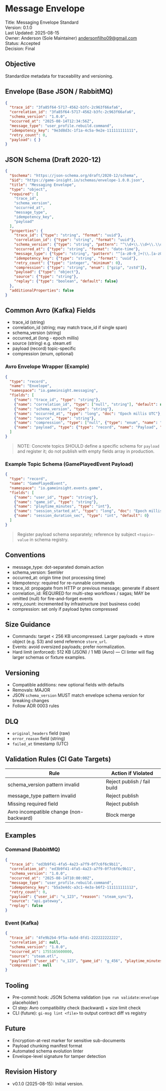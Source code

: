 # Message Envelope

Title: Messaging Envelope Standard <br>
Version: 0.1.0 <br>
Last Updated: 2025-08-15 <br>
Owner: Anderson (Sole Maintainer) <andersonfilho09@gmail.com> <br>
Status: Accepted <br>
Decision: Final <br>

## Objective
Standardize metadata for traceability and versioning.

## Envelope (Base JSON / RabbitMQ)
```json
{
  "trace_id": "3fa85f64-5717-4562-b3fc-2c963f66afa6",
  "correlation_id": "3fa85f64-5717-4562-b3fc-2c963f66afa6",
  "schema_version": "1.0.0",
  "occurred_at": "2025-08-14T12:34:56Z",
  "message_type": "user_profile.rebuild.command",
  "idempotency_key": "9e3d8d3c-1f1a-4c5a-9e2e-111111111111",
  "retry_count": 0,
  "payload": { }
}
```

## JSON Schema (Draft 2020-12)
```json
{
  "$schema": "https://json-schema.org/draft/2020-12/schema",
  "$id": "https://game-insight.io/schemas/envelope-1.0.0.json",
  "title": "Messaging Envelope",
  "type": "object",
  "required": [
    "trace_id",
    "schema_version",
    "occurred_at",
    "message_type",
    "idempotency_key",
    "payload"
  ],
  "properties": {
    "trace_id": {"type": "string", "format": "uuid"},
    "correlation_id": {"type": "string", "format": "uuid"},
    "schema_version": {"type": "string", "pattern": "^\\d+\\.\\d+\\.\\d+$"},
    "occurred_at": {"type": "string", "format": "date-time"},
    "message_type": {"type": "string", "pattern": "^[a-z0-9_]+(\\.[a-z0-9_]+)*$"},
    "idempotency_key": {"type": "string", "format": "uuid"},
    "retry_count": {"type": "integer", "minimum": 0},
    "compression": {"type": "string", "enum": ["gzip", "zstd"]},
    "payload": {"type": "object"},
    "source": {"type": "string"},
    "replay": {"type": "boolean", "default": false}
  },
  "additionalProperties": false
}
```

## Common Avro (Kafka) Fields
- trace_id (string)
- correlation_id (string; may match trace_id if single span)
- schema_version (string)
- occurred_at (long - epoch millis)
- source (string) e.g. steam.etl
- payload (record) topic-specific
- compression (enum, optional)

### Avro Envelope Wrapper (Example)
```json
{
  "type": "record",
  "name": "Envelope",
  "namespace": "io.gameinsight.messaging",
  "fields": [
    {"name": "trace_id", "type": "string"},
    {"name": "correlation_id", "type": ["null", "string"], "default": null},
    {"name": "schema_version", "type": "string"},
    {"name": "occurred_at", "type": "long", "doc": "Epoch millis UTC"},
    {"name": "source", "type": "string"},
    {"name": "compression", "type": ["null", {"type": "enum", "name": "Compression", "symbols": ["gzip", "zstd"]}], "default": null},
    {"name": "payload", "type": {"type": "record", "name": "Payload", "fields": []}}
  ]
}
```
> NOTE: Concrete topics SHOULD define a specific schema for `payload` and register it; do not publish with empty fields array in production.

### Example Topic Schema (GamePlayedEvent Payload)
```json
{
  "type": "record",
  "name": "GamePlayedEvent",
  "namespace": "io.gameinsight.events.game",
  "fields": [
    {"name": "user_id", "type": "string"},
    {"name": "game_id", "type": "string"},
    {"name": "playtime_minutes", "type": "int"},
    {"name": "session_started_at", "type": "long", "doc": "Epoch millis UTC"},
    {"name": "session_duration_sec", "type": "int", "default": 0}
  ]
}
```
> Register payload schema separately; reference by subject `<topic>-value` in schema registry.

## Conventions
- message_type: dot-separated domain.action
- schema_version: SemVer
- occurred_at: origin time (not processing time)
- Idempotency: required for re-runnable commands
- trace_id: propagate from HTTP or previous message; generate if absent
- correlation_id: REQUIRED for multi-step workflows / sagas; MAY be omitted (null) for fire-and-forget events
- retry_count: incremented by infrastructure (not business code)
- compression: set only if payload bytes compressed

## Size Guidance
- Commands: target < 256 KB uncompressed. Larger payloads -> store object (e.g. S3) and send reference `store_url`.
- Events: avoid oversized payloads; prefer normalization.
- Hard limit (enforced): 512 KB (JSON) / 1 MB (Avro) — CI linter will flag larger schemas or fixture examples.

## Versioning
- Compatible additions: new optional fields with defaults
- Removals: MAJOR
- JSON `schema_version` MUST match envelope schema version for breaking changes
- Follow ADR 0003 rules

## DLQ
- `original_headers` field (raw)
- `error_reason` field (string)
- `failed_at` timestamp (UTC)

## Validation Rules (CI Gate Targets)
| Rule | Action if Violated |
|------|--------------------|
| schema_version pattern invalid | Reject publish / fail build |
| message_type pattern invalid | Reject publish |
| Missing required field | Reject publish |
| Avro incompatible change (non-backward) | Block merge |

## Examples
### Command (RabbitMQ)
```json
{
  "trace_id": "ed3b9f41-4fa5-4a23-a7f9-0f7c6f6c9b11",
  "correlation_id": "ed3b9f41-4fa5-4a23-a7f9-0f7c6f6c9b11",
  "schema_version": "1.0.0",
  "occurred_at": "2025-08-14T10:00:00Z",
  "message_type": "user_profile.rebuild.command",
  "idempotency_key": "b5a3e4dc-a3c1-4e3a-b6f2-111111111112",
  "retry_count": 0,
  "payload": {"user_id": "u_123", "reason": "steam_sync"},
  "source": "api.gateway",
  "replay": false
}
```

### Event (Kafka)
```json
{
  "trace_id": "4fe9b2b4-9f5a-4a5d-8fd1-222222222222",
  "correlation_id": null,
  "schema_version": "1.0.0",
  "occurred_at": 1755165600000,
  "source": "steam.etl",
  "payload": {"user_id": "u_123", "game_id": "g_456", "playtime_minutes": 120},
  "compression": null
}
```

## Tooling
- Pre-commit hook: JSON Schema validation (`npm run validate:envelope` placeholder)
- CI step: Avro compatibility check (backward) + size limit check
- CLI (future): `gi-msg lint <file>` to output contract diff vs registry

## Future
- Encryption-at-rest marker for sensitive sub-documents
- Payload chunking manifest format
- Automated schema evolution linter
- Envelope-level signature for tamper detection

## Revision History
- v0.1.0 (2025-08-15): Initial version.
